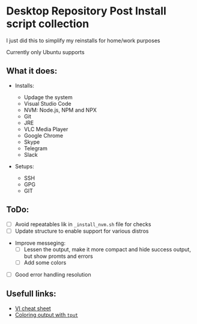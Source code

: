 # Desktop Repository Post Install script collection

I just did this to simplify my reinstalls for home/work purposes

Currently only Ubuntu supports

## What it does:

* Installs:
  * Updage the system
  * Visual Studio Code
  * NVM: Node.js, NPM and NPX
  * Git
  * JRE
  * VLC Media Player
  * Google Chrome
  * Skype
  * Telegram
  * Slack

* Setups:
  * SSH
  * GPG
  * GIT

## ToDo:

* [ ] Avoid repeatables lik in `_install_nvm.sh` file for checks
* [ ] Update structure to enable support for various distros
* Improve messeging:
  * [ ] Lessen the output, make it more compact and hide success output, but show promts and errors
  * [ ] Add some colors
* [ ] Good error handling resolution

## Usefull links:

* [VI cheat sheet](http://www.atmos.albany.edu/daes/atmclasses/atm350/vi_cheat_sheet.pdf)
* [Coloring output with `tput`](https://stackoverflow.com/a/20983251)
